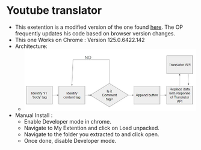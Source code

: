 # Youtube translator
+ This exetention is a modified version of the one found [here](https://github.com/toluschr/YouTube-Comment-Translate). The OP frequently updates his code based on browser version changes.
+ This one Works on Chrome : Version 125.0.6422.142
+ Architecture:
    + ![plot](./doc/arch.JPG)
+ Manual Install : 
    + Enable Developer mode in chrome.
    + Navigate to My Extention and click on Load unpacked. 
    + Navigate to the folder you extracted to and click open.
    + Once done, disable Developer mode.
